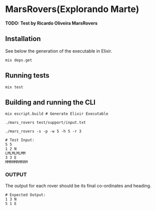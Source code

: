 # MarsRovers(Explorando Marte)

**TODO: Test by Ricardo Oliveira MarsRovers**

## Installation

See below the generation of the executable in Elixir.

```
mix deps.get
```

## Running tests

```
mix test
```

## Building and running the CLI

```
mix escript.build # Generate Elixir Executable

./mars_rovers test/support/input.txt

./mars_rovers -s -p -w 5 -h 5 -r 3
```

```
# Test Input:
5 5
1 2 N
LMLMLMLMM
3 3 E
MMRMMRMRRM
```

### OUTPUT
The output for each rover should be its final co-ordinates and
heading.
```
# Expected Output:
1 3 N
5 1 E
```


